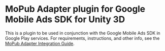 # MoPub Adapter plugin for Google Mobile Ads SDK for Unity 3D

This is a plugin to be used in conjunction with the Google Mobile Ads SDK in
Google Play services. For requirements, instructions, and other info, see the
[MoPub Adapter Integration Guide](https://developers.google.com/admob/unity/mediation/mopub).

